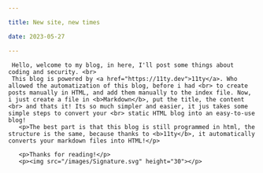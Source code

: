 ```yaml
---

title: New site, new times

date: 2023-05-27

---
```

     
     Hello, welcome to my blog, in here, I'll post some things about coding and security. <br> 
     This blog is powered by <a href="https://11ty.dev">11ty</a>. Who allowed the automatization of this blog, before i had <br> to create posts manually in HTML, and add them manually to the index file. Now, i just create a file in <b>Markdown</b>, put the title, the content <br> and thats it! Its so much simpler and easier, it jus takes some simple steps to convert your <br> static HTML blog into an easy-to-use blog!
       <p>The best part is that this blog is still programmed in html, the structure is the same, because thanks to <b>11ty</b>, it automatically converts your markdown files into HTML!</p> 
        
       <p>Thanks for reading!</p>
       <p><img src="/images/Signature.svg" height="30"></p>
